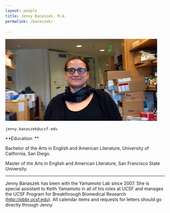 ```yaml
---
layout: people
title: Jenny Banaszek, M.A.
permalink: /banaszek/

---
```


![jenny image](../img/banaszek.jpg)

	jenny.banaszek@ucsf.edu

 

**Education: **

Bachelor of the Arts in English and American Literature, University of California, San Diego. 

Master of the Arts in English and American Literature, San Francisco State University. 

 
***
Jenny Banaszek has been with the Yamamoto Lab since 2007. She is special assistant to Keith Yamamoto in all of his roles at UCSF and manages the UCSF Program for Breakthrough Biomedical Research (http://pbbr.ucsf.edu). All calendar items and requests for letters should go directly through Jenny.